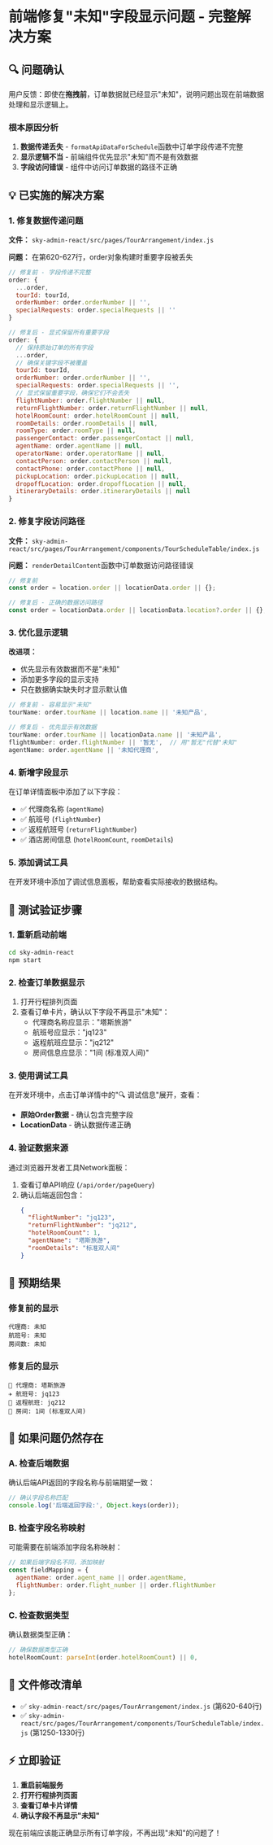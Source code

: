 # 前端修复"未知"字段显示问题 - 完整解决方案

## 🔍 **问题确认**

用户反馈：即使在**拖拽前**，订单数据就已经显示"未知"，说明问题出现在前端数据处理和显示逻辑上。

### 根本原因分析
1. **数据传递丢失** - `formatApiDataForSchedule`函数中订单字段传递不完整
2. **显示逻辑不当** - 前端组件优先显示"未知"而不是有效数据
3. **字段访问错误** - 组件中访问订单数据的路径不正确

## 💡 **已实施的解决方案**

### 1. **修复数据传递问题**
**文件：** `sky-admin-react/src/pages/TourArrangement/index.js`

**问题：** 在第620-627行，order对象构建时重要字段被丢失
```javascript
// 修复前 - 字段传递不完整
order: {
  ...order,
  tourId: tourId,
  orderNumber: order.orderNumber || '',
  specialRequests: order.specialRequests || ''
}

// 修复后 - 显式保留所有重要字段
order: {
  // 保持原始订单的所有字段
  ...order,
  // 确保关键字段不被覆盖
  tourId: tourId,
  orderNumber: order.orderNumber || '',
  specialRequests: order.specialRequests || '',
  // 显式保留重要字段，确保它们不会丢失
  flightNumber: order.flightNumber || null,
  returnFlightNumber: order.returnFlightNumber || null,
  hotelRoomCount: order.hotelRoomCount || null,
  roomDetails: order.roomDetails || null,
  roomType: order.roomType || null,
  passengerContact: order.passengerContact || null,
  agentName: order.agentName || null,
  operatorName: order.operatorName || null,
  contactPerson: order.contactPerson || null,
  contactPhone: order.contactPhone || null,
  pickupLocation: order.pickupLocation || null,
  dropoffLocation: order.dropoffLocation || null,
  itineraryDetails: order.itineraryDetails || null
}
```

### 2. **修复字段访问路径**
**文件：** `sky-admin-react/src/pages/TourArrangement/components/TourScheduleTable/index.js`

**问题：** `renderDetailContent`函数中订单数据访问路径错误
```javascript
// 修复前
const order = location.order || locationData.order || {};

// 修复后 - 正确的数据访问路径
const order = locationData.order || locationData.location?.order || {};
```

### 3. **优化显示逻辑**
**改进项：**
- 优先显示有效数据而不是"未知"
- 添加更多字段的显示支持
- 只在数据确实缺失时才显示默认值

```javascript
// 修复前 - 容易显示"未知"
tourName: order.tourName || location.name || '未知产品',

// 修复后 - 优先显示有效数据
tourName: order.tourName || locationData.name || '未知产品',
flightNumber: order.flightNumber || '暂无',  // 用"暂无"代替"未知"
agentName: order.agentName || '未知代理商',
```

### 4. **新增字段显示**
在订单详情面板中添加了以下字段：
- ✅ 代理商名称 (`agentName`)
- ✅ 航班号 (`flightNumber`) 
- ✅ 返程航班号 (`returnFlightNumber`)
- ✅ 酒店房间信息 (`hotelRoomCount`, `roomDetails`)

### 5. **添加调试工具**
在开发环境中添加了调试信息面板，帮助查看实际接收的数据结构。

## 🧪 **测试验证步骤**

### 1. 重新启动前端
```bash
cd sky-admin-react
npm start
```

### 2. 检查订单数据显示
1. 打开行程排列页面
2. 查看订单卡片，确认以下字段不再显示"未知"：
   - 代理商名称应显示："塔斯旅游"
   - 航班号应显示："jq123" 
   - 返程航班应显示："jq212"
   - 房间信息应显示："1间 (标准双人间)"

### 3. 使用调试工具
在开发环境中，点击订单详情中的"🔍 调试信息"展开，查看：
- **原始Order数据** - 确认包含完整字段
- **LocationData** - 确认数据传递正确

### 4. 验证数据来源
通过浏览器开发者工具Network面板：
1. 查看订单API响应 (`/api/order/pageQuery`)
2. 确认后端返回包含：
   ```json
   {
     "flightNumber": "jq123",
     "returnFlightNumber": "jq212", 
     "hotelRoomCount": 1,
     "agentName": "塔斯旅游",
     "roomDetails": "标准双人间"
   }
   ```

## 🎯 **预期结果**

### 修复前的显示
```
代理商: 未知
航班号: 未知
房间数: 未知
```

### 修复后的显示
```
🏢 代理商: 塔斯旅游
✈️ 航班号: jq123  
🛬 返程航班: jq212
🏨 房间: 1间 (标准双人间)
```

## 🔧 **如果问题仍然存在**

### A. 检查后端数据
确认后端API返回的字段名称与前端期望一致：
```javascript
// 确认字段名称匹配
console.log('后端返回字段:', Object.keys(order));
```

### B. 检查字段名称映射
可能需要在前端添加字段名称映射：
```javascript
// 如果后端字段名不同，添加映射
const fieldMapping = {
  agentName: order.agent_name || order.agentName,
  flightNumber: order.flight_number || order.flightNumber
};
```

### C. 检查数据类型
确认数据类型正确：
```javascript
// 确保数据类型正确
hotelRoomCount: parseInt(order.hotelRoomCount) || 0,
```

## 📝 **文件修改清单**

- ✅ `sky-admin-react/src/pages/TourArrangement/index.js` (第620-640行)
- ✅ `sky-admin-react/src/pages/TourArrangement/components/TourScheduleTable/index.js` (第1250-1330行)

## ⚡ **立即验证**

1. **重启前端服务**
2. **打开行程排列页面**  
3. **查看订单卡片详情**
4. **确认字段不再显示"未知"**

现在前端应该能正确显示所有订单字段，不再出现"未知"的问题了！ 